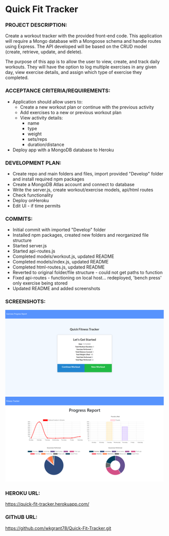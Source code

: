 # Quick Fit Tracker

### PROJECT DESCRIPTION:
Create a workout tracker with the provided front-end code. This application will require a Mongo database with a Mongoose schema and handle routes using Express. The API developed will be based on the CRUD model (create, retrieve, update, and delete).


The purpose of this app is to allow the user to view, create, and track daily workouts. They will have the option to log multiple exercises in any given day, view exercise details, and assign which type of exercise they completed.


### ACCEPTANCE CRITERIA/REQUIREMENTS:
* Application should allow users to:
    * Create a new workout plan or continue with the previous activity
    * Add exercises to a new or previous workout plan
    * View activity details:
        - name
        - type
        - weight
        - sets/reps
        - duration/distance
* Deploy app with a MongoDB database to Heroku


### DEVELOPMENT PLAN:
* Create repo and main folders and files, import provided "Develop" folder and install required npm packages
* Create a MongoDB Atlas account and connect to database
* Write the server.js, create workout/exercise models, api/html routes
* Check functionality
* Deploy onHeroku
* Edit UI - if time permits


### COMMITS:
* Initial commit with imported "Develop" folder
* Installed npm packages, created new folders and reorganized file structure
* Started server.js
* Started api-routes.js
* Completed models/workout.js, updated README
* Completed models/index.js, updated README
* Completed html-routes.js, updated README
* Reverted to original folder/file structure - could not get paths to function
* Fixed api-routes - functioning on local host... redeployed, 'bench press' only exercise being stored
* Updated README and added screenshots



### SCREENSHOTS:

<img src="./images/quickFitTracker.PNG" alt="quick fitness tracker">

<img src="./images/progressReport.PNG" alt="fitness progress report">


### HEROKU URL:

https://quick-fit-tracker.herokuapp.com/

### GIThUB URL:

https://github.com/wkgrant78/Quick-Fit-Tracker.git
